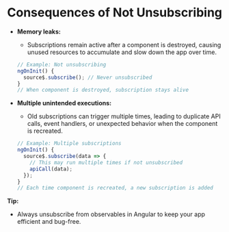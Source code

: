 # Consequences of Not Unsubscribing

- **Memory leaks:**
  - Subscriptions remain active after a component is destroyed, causing unused resources to accumulate and slow down the app over time.
  ```typescript
  // Example: Not unsubscribing
  ngOnInit() {
    source$.subscribe(); // Never unsubscribed
  }
  // When component is destroyed, subscription stays alive
  ```

- **Multiple unintended executions:**
  - Old subscriptions can trigger multiple times, leading to duplicate API calls, event handlers, or unexpected behavior when the component is recreated.
  ```typescript
  // Example: Multiple subscriptions
  ngOnInit() {
    source$.subscribe(data => {
      // This may run multiple times if not unsubscribed
      apiCall(data);
    });
  }
  // Each time component is recreated, a new subscription is added
  ```

**Tip:**
- Always unsubscribe from observables in Angular to keep your app efficient and bug-free.
